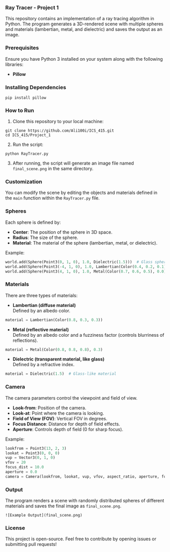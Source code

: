 ### Ray Tracer - Project 1

This repository contains an implementation of a ray tracing algorithm in Python. The program generates a 3D-rendered scene with multiple spheres and materials (lambertian, metal, and dielectric) and saves the output as an image.

### Prerequisites

Ensure you have Python 3 installed on your system along with the following libraries:

- **Pillow**

### Installing Dependencies

```
pip install pillow
```

### How to Run

1. Clone this repository to your local machine:

```
git clone https://github.com/Ali100i/ICS_415.git
cd ICS_415/Project_1
```

2. Run the script:

```
python RayTracer.py
```

3. After running, the script will generate an image file named `final_scene.png` in the same directory.

### Customization

You can modify the scene by editing the objects and materials defined in the `main` function within the `RayTracer.py` file.

### Spheres

Each sphere is defined by:

- **Center**: The position of the sphere in 3D space.
- **Radius**: The size of the sphere.
- **Material**: The material of the sphere (lambertian, metal, or dielectric).

Example:

```python
world.add(Sphere(Point3(0, 1, 0), 1.0, Dielectric(1.5)))  # Glass sphere
world.add(Sphere(Point3(-4, 1, 0), 1.0, Lambertian(Color(0.4, 0.2, 0.1))))  # Matte sphere
world.add(Sphere(Point3(4, 1, 0), 1.0, Metal(Color(0.7, 0.6, 0.5), 0.0)))  # Metallic sphere
```

### Materials

There are three types of materials:

- **Lambertian (diffuse material)**  
  Defined by an albedo color.

```python
material = Lambertian(Color(0.8, 0.3, 0.3))
```

- **Metal (reflective material)**  
  Defined by an albedo color and a fuzziness factor (controls blurriness of reflections).

```python
material = Metal(Color(0.8, 0.8, 0.8), 0.3)
```

- **Dielectric (transparent material, like glass)**  
  Defined by a refractive index.

```python
material = Dielectric(1.5)  # Glass-like material
```

### Camera

The camera parameters control the viewpoint and field of view.

- **Look-from**: Position of the camera.
- **Look-at**: Point where the camera is looking.
- **Field of View (FOV)**: Vertical FOV in degrees.
- **Focus Distance**: Distance for depth of field effects.
- **Aperture**: Controls depth of field (0 for sharp focus).

Example:

```python
lookfrom = Point3(13, 2, 3)
lookat = Point3(0, 0, 0)
vup = Vector3(0, 1, 0)
vfov = 20
focus_dist = 10.0
aperture = 0.0
camera = Camera(lookfrom, lookat, vup, vfov, aspect_ratio, aperture, focus_dist)
```

### Output

The program renders a scene with randomly distributed spheres of different materials and saves the final image as `final_scene.png`.

```
![Example Output](final_scene.png)
```

### License

This project is open-source. Feel free to contribute by opening issues or submitting pull requests!
